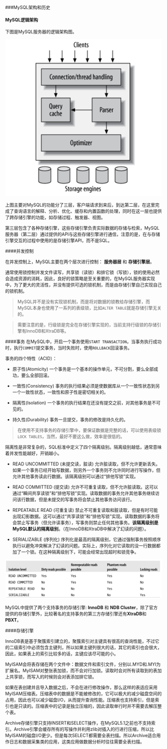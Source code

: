 ###MySQL架构和历史

#### MySQL逻辑架构

下图是MySQL服务器的逻辑架构图。

![MySQL逻辑架构图][logic-arch]

上图主要对MySQL的功能分了三层，客户端请求到来后，到达第二层，在这里完成了查询语言的解释、分析、优化、缓存和内置函数的处理，同时在这一层也提供了跨存储引擎的功能，如存储过程、触发器、视图。

第三层包含了各种存储引擎，这些存储引擎负责实际数据的存储与检索，MySQL服务器（第二层）通过提供的API与这些存储引擎进行通信，注意的是，在与存储引擎交互的过程中使用的是存储引擎API，而不是SQL。

####并发控制

在并发控制上，MySQL主要在两个层次进行控制： **服务器层** 和 **存储引擎层**。

通常使用锁控制并发文件读写，共享锁（读锁）和排它锁（写锁），锁的使用必然会造成资源的消耗，因此，良好的锁策略是至关重要的，在MySQL服务器实现中，为了更大的灵活性，并没有提供可选的锁机制，而是由存储引擎自己实现自己的锁机制。

> MySQL并不是没有实现锁机制，而是将对数据的锁教给存储引擎，而MySQL本身也使用了一系列的表级锁，比如`ALTER TABLE`就是存储引擎无关的。

> 需要注意的是，行级锁是完全在存储引擎实现的，当前支持行级锁的存储引擎有InnoDB和XtraDB等。

####事务
在MySQL中，开启一个事务使用`START TRANSACTION`，当事务执行成功时，执行`COMMIT`提交事务，当时失败时，使用`ROLLBACK`回滚事务。

事务的四个特性（ACID）：

- 原子性(Atomicity)
	一个事务是一个基本的操作单元，不可分割，要么全部成功，要么全部回滚。

- 一致性(Consistency)
	事务的执行结果必须是使数据库从一个一致性状态到另一个一致性状态，一致性和原子性是密切相关的。

- 隔离性(Isolation)
	一个事务的执行结果在还没有提交之前，对其他事务是不可见的。

- 持久性(Durability)
	事务一旦提交，事务的修改是持久化的。

> 在使用不支持事务的存储引擎中，要保证数据是完整的话，可以使用表级锁`LOCK TABLES`，当然，最好不要这么做，效率是很低的。

隔离性是非常复杂的，SQL标准中定义了四个隔离级别。隔离级别越低，通常意味着并发性能越好，开销越小。

- READ UNCOMMITTED (未提交读，脏读)
	允许脏读取，但不允许更新丢失。如果一个事务已经开始写数据，则另外一个事务则不允许同时进行写操作，但允许其他事务读此行数据。该隔离级别可以通过“排他写锁”实现。

- READ COMMITTED (提交读)
	允许不可重复读取，但不允许脏读取。这可以通过“瞬间共享读锁”和“排他写锁”实现。读取数据的事务允许其他事务继续访问该行数据，但是未提交的写事务将会禁止其他事务访问该行。

- REPEATABLE READ (可重复读)
	禁止不可重复读取和脏读取，但是有时可能出现幻影数据。这可以通过“共享读锁”和“排他写锁”实现。读取数据的事务将会禁止写事务（但允许读事务），写事务则禁止任何其他事务。**该隔离级别是MySQL默认的隔离级别**。（在InnoDB和XtraDB中解决了幻读的问题）。

- SERIALIZABLE (序列化)
	序列化是最高的隔离级别，它通过强制事务按照顺序执行以避免冲突解决了幻读的问题。实际上，序列化对它读取的没一行数据都加了一个锁。在这种隔离级别下，可能会经常出现超时和锁竞争。

![ANSI SQL isolation levels][isolation-level]

MySQL中提供了两个支持事务的存储引擎: **InnoDB** 和 **NDB Cluster**，除了官方提供的存储引擎外，比较著名的支持事务的第三方存储引擎还有**XtraDB**和**PBXT**。

####存储引擎

InnoDB表是基于聚簇索引建立的，聚簇索引对主键具有很高的查询性能，不过它的二级索引中必须包含主键列，所以如果主键列很大的话，其它的索引也会很大，因此，如果表上的索引比较多的话，主键应该尽可能的小。

MyISAM会将表存储在两个文件中：数据文件和索引文件，分别以.MYD和.MYI为扩展名。MyISAM对整张表加锁，而不会对行加锁。读取时会对所有读取到的表加上共享锁，而写入的时候则会对表添加排它锁。

如果在表创建并且导入数据之后，不会在进行修改操作，那么这样的表适应采用MyISAM压缩表。压缩表中的数据是不能被修改的，它可以极大的减少磁盘空间的占用，因此也可以减少磁盘I/O，从而提升查询性能。压缩表也支持索引，但是索引也是只读的。压缩表中的记录是独立压缩的，因此读取单行时并不需要去解压整个表。

Archive存储引擎只支持INSERT和SELECT操作，在MySQL5.1之前也不支持索引。Archive引擎会缓存所有的写操作并利用zlib对插入的行进行压缩，所以比MyISAM的磁盘I/O更少。但是每次SELECT都需要全表扫描。所以Archive适合用作日志和数据采集类的应用，这类应用做数据分析时往往需要全表扫描。


[logic-arch]:./resources/mysql-logical-architecture.png
[isolation-level]:./resources/ANSI%20SQL%20isolation%20levels.png